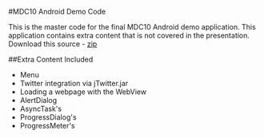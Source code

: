 #MDC10 Android Demo Code

This is the master code for the final MDC10 Android demo application. This application contains extra content that is not covered in the presentation. 
Download this source - [zip](http://github.com/donnfelker/mdc10/zipball/master)

##Extra Content Included
* Menu
* Twitter integration via jTwitter.jar
* Loading a webpage with the WebView
* AlertDialog
* AsyncTask's
* ProgressDialog's
* ProgressMeter's
